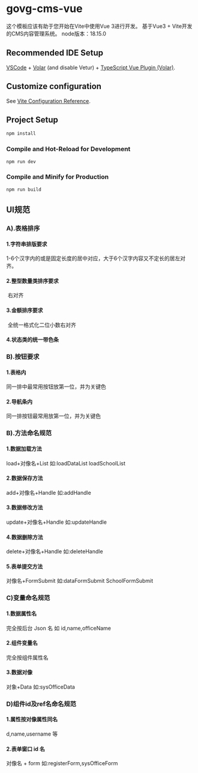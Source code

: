 # govg-cms-vue

这个模板应该有助于您开始在Vite中使用Vue 3进行开发。
基于Vue3 + Vite开发的CMS内容管理系统。
node版本：18.15.0

## Recommended IDE Setup

[VSCode](https://code.visualstudio.com/) + [Volar](https://marketplace.visualstudio.com/items?itemName=Vue.volar) (and disable Vetur) + [TypeScript Vue Plugin (Volar)](https://marketplace.visualstudio.com/items?itemName=Vue.vscode-typescript-vue-plugin).

## Customize configuration

See [Vite Configuration Reference](https://vitejs.dev/config/).

## Project Setup

```sh
npm install
```

### Compile and Hot-Reload for Development

```sh
npm run dev
```

### Compile and Minify for Production

```sh
npm run build
```

## UI规范
### A).表格排序
#### 1.字符串排版要求

​    1-6个汉字内的或是固定长度的居中对应，大于6个汉字内容又不定长的居左对齐。

#### 2.整型数量类排序要求

​    右对齐

#### 3.金额排序要求

​    全统一格式化二位小数右对齐

#### 4.状态类的统一带色条


### B).按钮要求
#### 1.表格内

同一排中最常用按钮放第一位，并为关键色

#### 2.导航条内

同一排按钮最常用放第一位，并为关键色


### B).方法命名规范
#### 1.数据加载方法

load+对像名+List      如:loadDataList loadSchoolList

#### 2.数据保存方法 

 add+对像名+Handle     如:addHandle

#### 3.数据修改方法  

update+对像名+Handle  如:updateHandle

#### 4.数据删除方法  

delete+对像名+Handle  如:deleteHandle

#### 5.表单提交方法  

对像名+FormSubmit     如:dataFormSubmit SchoolFormSubmit


### C)变量命名规范
#### 1.数据属性名

完全按后台 Json 名 如 id,name,officeName

#### 2.组件变量名

 完全按组件属性名

#### 3.数据对像

对象+Data 如:sysOfficeData

### D)组件id及ref名命名规范
#### 1.属性按对像属性同名

d,name,username 等

#### 2.表单窗口 id 名

对像名 + form 如:registerForm,sysOfficeForm